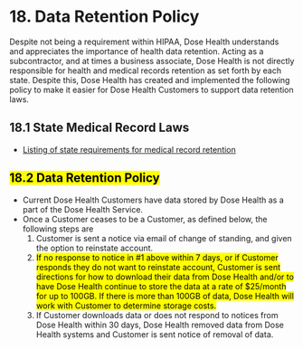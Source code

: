 # 18. Data Retention Policy

Despite not being a requirement within HIPAA, Dose Health understands and appreciates the importance of health data retention. Acting as a subcontractor, and at times a business associate, Dose Health is not directly responsible for health and medical records retention as set forth by each state. Despite this, Dose Health has created and implemented the following policy to make it easier for Dose Health Customers to support data retention laws.

## 18.1 State Medical Record Laws

* [Listing of state requirements for medical record retention](http://www.healthit.gov/sites/default/files/appa7-1.pdf)

## <mark>18.2 Data Retention Policy</mark>

* Current Dose Health Customers have data stored by Dose Health as a part of the Dose Health Service.
* Once a Customer ceases to be a Customer, as defined below, the following steps are
  1. Customer is sent a notice via email of change of standing, and given the option to reinstate account.
  2. <mark>If no response to notice in #1 above within 7 days, or if Customer responds they do not want to reinstate account, Customer is sent directions for how to download their data from Dose Health and/or to have Dose Health continue to store the data at a rate of $25/month for up to 100GB. If there is more than 100GB of data, Dose Health will work with Customer to determine storage costs.</mark>
  3. If Customer downloads data or does not respond to notices from Dose Health within 30 days, Dose Health removed data from Dose Health systems and Customer is sent notice of removal of data.
